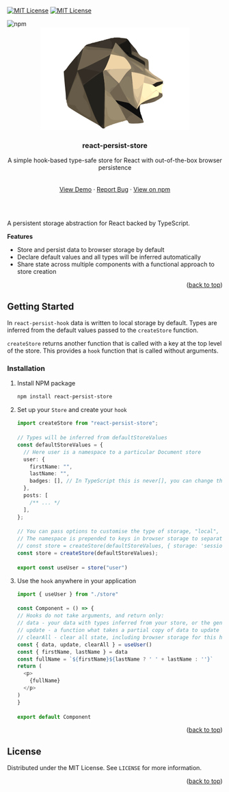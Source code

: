 <!-- Improved compatibility of back to top link: See: https://github.com/othneildrew/Best-README-Template/pull/73 -->

<a name="readme-top"></a>

<!--
*** Thanks for checking out the Best-README-Template. If you have a suggestion
*** that would make this better, please fork the repo and create a pull request
*** or simply open an issue with the tag "enhancement".
*** Don't forget to give the project a star!
*** Thanks again! Now go create something AMAZING! :D
-->

<!-- PROJECT SHIELDS -->
<!--
*** I'm using markdown "reference style" links for readability.
*** Reference links are enclosed in brackets [ ] instead of parentheses ( ).
*** See the bottom of this document for the declaration of the reference variables
*** for contributors-url, forks-url, etc. This is an optional, concise syntax you may use.
*** https://www.markdownguide.org/basic-syntax/#reference-style-links
-->

[![MIT License][license-shield]][license-url]
[![MIT License][react.js]][react-url]

<img alt="npm" src="https://img.shields.io/npm/v/react-persist-store">

<!-- PROJECT LOGO -->
<br />
<div align="center">
  <a href="https://github.com/AndrewWalsh/react-persist-store">
    <img src="https://raw.githubusercontent.com/AndrewWalsh/react-persist-store/main/resources/logo.svg" alt="Logo">
  </a>

<h3 align="center">react-persist-store</h3>

  <p align="center">
    A simple hook-based type-safe store for React with out-of-the-box browser persistence
    <br />
    <br />
    <br />
    <a href="https://andrewwalsh.github.io/react-persist-store/">View Demo</a>
    ·
    <a href="https://github.com/AndrewWalsh/react-persist-store/issues">Report Bug</a>
    ·
    <a href="https://www.npmjs.com/package/react-persist-store">View on npm</a>
  </p>
</div>

<br />
<br />

<!-- ABOUT THE PROJECT -->

A persistent storage abstraction for React backed by TypeScript.

**Features**

- Store and persist data to browser storage by default
- Declare default values and all types will be inferred automatically
- Share state across multiple components with a functional approach to store creation

<p align="right">(<a href="#readme-top">back to top</a>)</p>

<!-- GETTING STARTED -->

## Getting Started

In `react-persist-hook` data is written to local storage by default. Types are inferred from the default values passed to the `createStore` function.

`createStore` returns another function that is called with a key at the top level of the store. This provides a `hook` function that is called without arguments.

### Installation

1. Install NPM package
   ```sh
   npm install react-persist-store
   ```
2. Set up your `Store` and create your `hook`

   ```ts
   import createStore from "react-persist-store";

   // Types will be inferred from defaultStoreValues
   const defaultStoreValues = {
     // Here user is a namespace to a particular Document store
     user: {
       firstName: "",
       lastName: "",
       badges: [], // In TypeScript this is never[], you can change this behaviour with createStore<YourStoreType>(...)
     },
     posts: [
       /** ... */
     ],
   };

   // You can pass options to customise the type of storage, "local", "session", or false to disable persistence
   // The namespace is prepended to keys in browser storage to separate them from other state
   // const store = createStore(defaultStoreValues, { storage: 'session', namespace: 'custom' });
   const store = createStore(defaultStoreValues);

   export const useUser = store("user")
   ```
3. Use the `hook` anywhere in your application
    ```ts
    import { useUser } from "./store"

    const Component = () => {
    // Hooks do not take arguments, and return only:
    // data - your data with types inferred from your store, or the generic you passed in
    // update - a function what takes a partial copy of data to update
    // clearAll - clear all state, including browser storage for this hook
    const { data, update, clearAll } = useUser()
    const { firstName, lastName } = data
    const fullName = `${firstName}${lastName ? ' ' + lastName : ''}`
    return (
      <p>
        {fullName}
      </p>
    )
    }

    export default Component
    ````

<p align="right">(<a href="#readme-top">back to top</a>)</p>

<!-- LICENSE -->

## License

Distributed under the MIT License. See `LICENSE` for more information.

<p align="right">(<a href="#readme-top">back to top</a>)</p>

<!-- MARKDOWN LINKS & IMAGES -->
<!-- https://www.markdownguide.org/basic-syntax/#reference-style-links -->

[contributors-shield]: https://img.shields.io/github/contributors/AndrewWalsh/react-persist-store.svg?style=for-the-badge
[contributors-url]: https://github.com/AndrewWalsh/react-persist-store/graphs/contributors
[forks-shield]: https://img.shields.io/github/forks/AndrewWalsh/react-persist-store.svg?style=for-the-badge
[forks-url]: https://github.com/AndrewWalsh/react-persist-store/network/members
[stars-shield]: https://img.shields.io/github/stars/AndrewWalsh/react-persist-store.svg?style=for-the-badge
[stars-url]: https://github.com/AndrewWalsh/react-persist-store/stargazers
[issues-shield]: https://img.shields.io/github/issues/AndrewWalsh/react-persist-store.svg?style=for-the-badge
[issues-url]: https://github.com/AndrewWalsh/react-persist-store/issues
[license-shield]: https://img.shields.io/github/license/AndrewWalsh/react-persist-store.svg?style=for-the-badge
[license-url]: https://github.com/AndrewWalsh/react-persist-store/blob/master/LICENSE
[react.js]: https://img.shields.io/badge/React-20232A?style=for-the-badge&logo=react&logoColor=61DAFB
[react-url]: https://reactjs.org/
